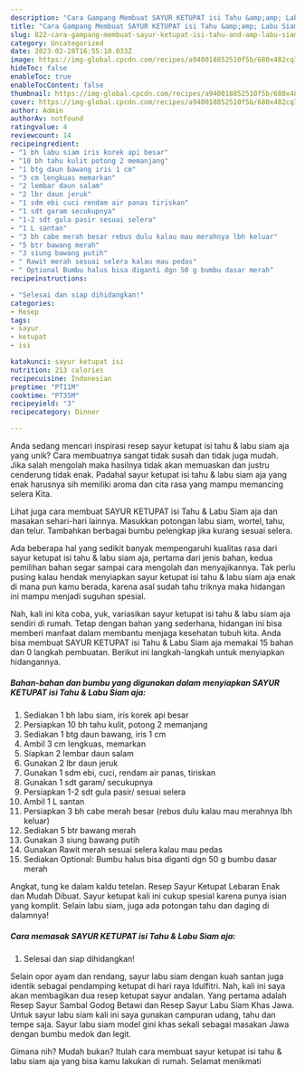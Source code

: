 ```yaml
---
description: "Cara Gampang Membuat SAYUR KETUPAT isi Tahu &amp;amp; Labu Siam aja yang Bisa Manjain Lidah"
title: "Cara Gampang Membuat SAYUR KETUPAT isi Tahu &amp;amp; Labu Siam aja yang Bisa Manjain Lidah"
slug: 822-cara-gampang-membuat-sayur-ketupat-isi-tahu-and-amp-labu-siam-aja-yang-bisa-manjain-lidah
category: Uncategorized
date: 2023-02-28T16:55:10.033Z
image: https://img-global.cpcdn.com/recipes/a940018852510f5b/680x482cq70/sayur-ketupat-isi-tahu-labu-siam-aja-foto-resep-utama.jpg
hideToc: false
enableToc: true
enableTocContent: false
thumbnail: https://img-global.cpcdn.com/recipes/a940018852510f5b/680x482cq70/sayur-ketupat-isi-tahu-labu-siam-aja-foto-resep-utama.jpg
cover: https://img-global.cpcdn.com/recipes/a940018852510f5b/680x482cq70/sayur-ketupat-isi-tahu-labu-siam-aja-foto-resep-utama.jpg
author: Admin
authorAv: notfound
ratingvalue: 4
reviewcount: 14
recipeingredient:
- "1 bh labu siam iris korek api besar"
- "10 bh tahu kulit potong 2 memanjang"
- "1 btg daun bawang iris 1 cm"
- "3 cm lengkuas memarkan"
- "2 lembar daun salam"
- "2 lbr daun jeruk"
- "1 sdm ebi cuci rendam air panas tiriskan"
- "1 sdt garam secukupnya"
- "1-2 sdt gula pasir sesuai selera"
- "1 L santan"
- "3 bh cabe merah besar rebus dulu kalau mau merahnya lbh keluar"
- "5 btr bawang merah"
- "3 siung bawang putih"
- " Rawit merah sesuai selera kalau mau pedas"
- " Optional Bumbu halus bisa diganti dgn 50 g bumbu dasar merah"
recipeinstructions:

- "Selesai dan siap dihidangkan!"
categories:
- Resep
tags:
- sayur
- ketupat
- isi

katakunci: sayur ketupat isi 
nutrition: 213 calories
recipecuisine: Indonesian
preptime: "PT11M"
cooktime: "PT35M"
recipeyield: "3"
recipecategory: Dinner

---
```





Anda sedang mencari inspirasi resep sayur ketupat isi tahu &amp; labu siam aja yang unik? Cara membuatnya sangat tidak susah dan tidak juga mudah. Jika salah mengolah maka hasilnya tidak akan memuaskan dan justru cenderung tidak enak. Padahal sayur ketupat isi tahu &amp; labu siam aja yang enak harusnya sih memiliki aroma dan cita rasa yang mampu memancing selera Kita.





Lihat juga cara membuat SAYUR KETUPAT isi Tahu &amp; Labu Siam aja dan masakan sehari-hari lainnya. Masukkan potongan labu siam, wortel, tahu, dan telur. Tambahkan berbagai bumbu pelengkap jika kurang sesuai selera.

Ada beberapa hal yang sedikit banyak mempengaruhi kualitas rasa dari sayur ketupat isi tahu &amp; labu siam aja, pertama dari jenis bahan, kedua pemilihan bahan segar sampai cara mengolah dan menyajikannya. Tak perlu pusing kalau hendak menyiapkan sayur ketupat isi tahu &amp; labu siam aja enak di mana pun kamu berada, karena asal sudah tahu triknya maka hidangan ini mampu menjadi suguhan spesial.






Nah, kali ini kita coba, yuk, variasikan sayur ketupat isi tahu &amp; labu siam aja sendiri di rumah. Tetap dengan bahan yang sederhana, hidangan ini bisa memberi manfaat dalam membantu menjaga kesehatan tubuh kita. Anda bisa membuat SAYUR KETUPAT isi Tahu &amp; Labu Siam aja memakai 15 bahan dan 0 langkah pembuatan. Berikut ini langkah-langkah untuk menyiapkan hidangannya.

<!--inarticleads1-->

##### Bahan-bahan dan bumbu yang digunakan dalam menyiapkan SAYUR KETUPAT isi Tahu &amp; Labu Siam aja:

1. Sediakan 1 bh labu siam, iris korek api besar
1. Persiapkan 10 bh tahu kulit, potong 2 memanjang
1. Sediakan 1 btg daun bawang, iris 1 cm
1. Ambil 3 cm lengkuas, memarkan
1. Siapkan 2 lembar daun salam
1. Gunakan 2 lbr daun jeruk
1. Gunakan 1 sdm ebi, cuci, rendam air panas, tiriskan
1. Gunakan 1 sdt garam/ secukupnya
1. Persiapkan 1-2 sdt gula pasir/ sesuai selera
1. Ambil 1 L santan
1. Persiapkan 3 bh cabe merah besar (rebus dulu kalau mau merahnya lbh keluar)
1. Sediakan 5 btr bawang merah
1. Gunakan 3 siung bawang putih
1. Gunakan  Rawit merah sesuai selera kalau mau pedas
1. Sediakan  Optional: Bumbu halus bisa diganti dgn 50 g bumbu dasar merah


Angkat, tung ke dalam kaldu tetelan. Resep Sayur Ketupat Lebaran Enak dan Mudah Dibuat. Sayur ketupat kali ini cukup spesial karena punya isian yang komplit. Selain labu siam, juga ada potongan tahu dan daging di dalamnya! 

<!--inarticleads2-->

##### Cara memasak SAYUR KETUPAT isi Tahu &amp; Labu Siam aja:


1. Selesai dan siap dihidangkan!

Selain opor ayam dan rendang, sayur labu siam dengan kuah santan juga identik sebagai pendamping ketupat di hari raya Idulfitri. Nah, kali ini saya akan membagikan dua resep ketupat sayur andalan. Yang pertama adalah Resep Sayur Sambal Godog Betawi dan Resep Sayur Labu Siam Khas Jawa. Untuk sayur labu siam kali ini saya gunakan campuran udang, tahu dan tempe saja. Sayur labu siam model gini khas sekali sebagai masakan Jawa dengan bumbu medok dan legit. 

Gimana nih? Mudah bukan? Itulah cara membuat sayur ketupat isi tahu &amp; labu siam aja yang bisa kamu lakukan di rumah. Selamat menikmati
